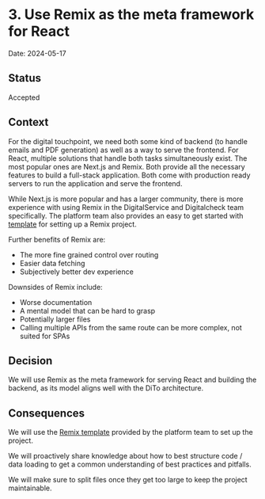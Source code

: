 # 3. Use Remix as the meta framework for React

Date: 2024-05-17

## Status

Accepted

## Context

For the digital touchpoint, we need both some kind of backend (to handle emails and PDF generation) as well as a way to serve the frontend.
For React, multiple solutions that handle both tasks simultaneously exist.
The most popular ones are Next.js and Remix.
Both provide all the necessary features to build a full-stack application.
Both come with production ready servers to run the application and serve the frontend.

While Next.js is more popular and has a larger community, there is more experience with using Remix in the DigitalService and Digitalcheck team specifically.
The platform team also provides an easy to get started with [template](https://github.com/digitalservicebund/remix-application-template) for setting up a Remix project.

Further benefits of Remix are:

- The more fine grained control over routing
- Easier data fetching
- Subjectively better dev experience

Downsides of Remix include:

- Worse documentation
- A mental model that can be hard to grasp
- Potentially larger files
- Calling multiple APIs from the same route can be more complex, not suited for SPAs

## Decision

We will use Remix as the meta framework for serving React and building the backend, as its model aligns well with the DiTo architecture.

## Consequences

We will use the [Remix template](https://github.com/digitalservicebund/remix-application-template) provided by the platform team to set up the project.

We will proactively share knowledge about how to best structure code / data loading to get a common understanding of best practices and pitfalls.

We will make sure to split files once they get too large to keep the project maintainable.
